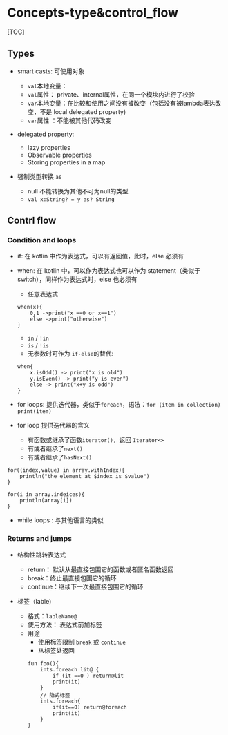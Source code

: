 # Concepts-type&control_flow
[TOC]

## Types

- smart casts: 可使用对象
    + `val`本地变量：
    + `val`属性： private、internal属性，在同一个模块内进行了校验
    + `var`本地变量：在比较和使用之间没有被改变（包括没有被lambda表达改变，不是 local delegated property)
    + `var`属性 ：不能被其他代码改变

- delegated property:
    +  lazy properties
    +  Observable properties
    +  Storing properties in a map

- 强制类型转换 `as`
    + null 不能转换为其他不可为null的类型
    + `val x:String? = y as? String`


## Contrl flow

### Condition and loops
- if: 在 kotlin 中作为表达式，可以有返回值，此时，else 必须有
- when: 在 kotlin 中，可以作为表达式也可以作为 statement（类似于switch），同样作为表达式时，else 也必须有
    + 任意表达式
    ```
    when(x){
        0,1 ->print("x ==0 or x==1")
        else ->print("otherwise")
    }
    ```
    + `in` / `!in`
    + `is` / `!is`
    + 无参数时可作为 `if-else`的替代: 
    ```
    when{
        x.isOdd() -> print("x is old")
        y.isEven() -> print("y is even")
        else -> print("x+y is odd")
    }
    ```

- for loops: 提供迭代器，类似于`foreach`，语法：`for (item in collection) print(item)`
- for loop 提供迭代器的含义
    + 有函数或继承了函数`iterator()`，返回 `Iterator<>`
    + 有或者继承了`next()`
    + 有或者继承了`hasNext()`
```
for((index,value) in array.withIndex){
    println("the element at $index is $value")
}

for(i in array.indeices){
    println(array[i])
}
```

- while loops : 与其他语言的类似

### Returns and jumps

- 结构性跳转表达式
    + return： 默认从最直接包围它的函数或者匿名函数返回
    + break：终止最直接包围它的循环
    + continue：继续下一次最直接包围它的循环

- 标签（lable)
    + 格式：`lableName@`
    + 使用方法： 表达式前加标签
    + 用途
        * 使用标签限制 `break` 或 `continue`
        * 从标签处返回
        ```
        fun foo(){
            ints.foreach lit@ {
                if (it ==0 ) return@lit
                print(it)
            }
            // 隐式标签
            ints.foreach{
                if(it==0) return@foreach
                print(it)
            }
        }
        ```
